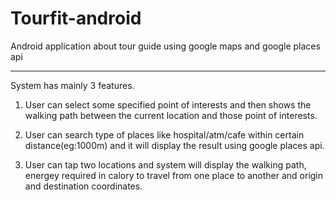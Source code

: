 Tourfit-android
===============

Android application about tour guide using google maps and google places api

---------------
System has mainly 3 features.
1. User can select some specified point of interests and then shows the walking path between the current location and those point of interests.

2. User can search type of places like hospital/atm/cafe within certain distance(eg:1000m) and it will display the result using google places api.

3. User can tap two locations and system will display the walking path, energey required in calory to travel from one place to another and origin and destination coordinates.
